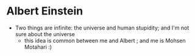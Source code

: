 # Albert Einstein
- Two things are infinite: the universe and human stupidity; and I'm not sure about the universe 
    - this idea is common between me and Albert ; and me is Mohsen Motahari :)
